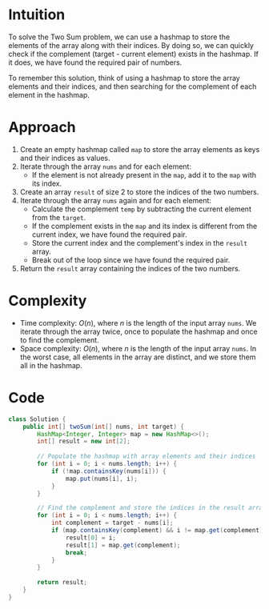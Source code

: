 

# Intuition
To solve the Two Sum problem, we can use a hashmap to store the elements of the array along with their indices. By doing so, we can quickly check if the complement (target - current element) exists in the hashmap. If it does, we have found the required pair of numbers.

To remember this solution, think of using a hashmap to store the array elements and their indices, and then searching for the complement of each element in the hashmap.

# Approach
1. Create an empty hashmap called `map` to store the array elements as keys and their indices as values.
2. Iterate through the array `nums` and for each element:
   - If the element is not already present in the `map`, add it to the `map` with its index.
3. Create an array `result` of size 2 to store the indices of the two numbers.
4. Iterate through the array `nums` again and for each element:
   - Calculate the complement `temp` by subtracting the current element from the `target`.
   - If the complement exists in the `map` and its index is different from the current index, we have found the required pair.
   - Store the current index and the complement's index in the `result` array.
   - Break out of the loop since we have found the required pair.
5. Return the `result` array containing the indices of the two numbers.

# Complexity
- Time complexity: $O(n)$, where $n$ is the length of the input array `nums`. We iterate through the array twice, once to populate the hashmap and once to find the complement.
- Space complexity: $O(n)$, where $n$ is the length of the input array `nums`. In the worst case, all elements in the array are distinct, and we store them all in the hashmap.

# Code
```java
class Solution {
    public int[] twoSum(int[] nums, int target) {
        HashMap<Integer, Integer> map = new HashMap<>();
        int[] result = new int[2];
        
        // Populate the hashmap with array elements and their indices
        for (int i = 0; i < nums.length; i++) {
            if (!map.containsKey(nums[i])) {
                map.put(nums[i], i);
            }
        }

        // Find the complement and store the indices in the result array
        for (int i = 0; i < nums.length; i++) {
            int complement = target - nums[i];
            if (map.containsKey(complement) && i != map.get(complement)) {
                result[0] = i;
                result[1] = map.get(complement);
                break;
            }
        }
        
        return result;
    }
}
```